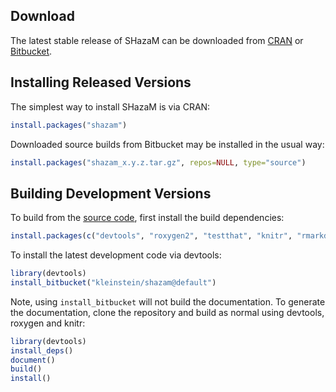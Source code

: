 Download
-------------------------------------------------------------------------------

The latest stable release of SHazaM can be downloaded from 
[CRAN](http://cran.rstudio.com/web/packages/shazam) or 
[Bitbucket](https://bitbucket.org/kleinstein/shazam/downloads).

Installing Released Versions
-------------------------------------------------------------------------------

The simplest way to install SHazaM is via CRAN:

```R
install.packages("shazam")
```

Downloaded source builds from Bitbucket may be installed in the usual way:

```R
install.packages("shazam_x.y.z.tar.gz", repos=NULL, type="source")
```

Building Development Versions
-------------------------------------------------------------------------------

To build from the [source code](http://bitbucket.org/kleinstein/shazam),
first install the build dependencies:

```R
install.packages(c("devtools", "roxygen2", "testthat", "knitr", "rmarkdown"))
```

To install the latest development code via devtools:

```R
library(devtools)
install_bitbucket("kleinstein/shazam@default")
```

Note, using `install_bitbucket` will not build the documentation. To generate the 
documentation, clone the repository and build as normal using devtools, 
roxygen and knitr:

```R
library(devtools)
install_deps()
document()
build()
install()
```

